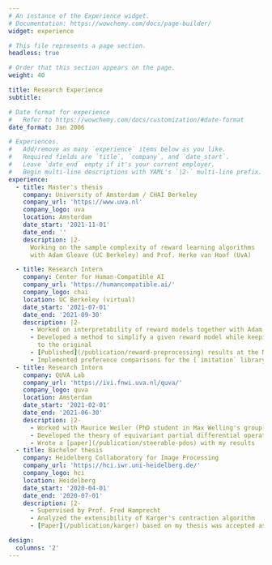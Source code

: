 ```yaml
---
# An instance of the Experience widget.
# Documentation: https://wowchemy.com/docs/page-builder/
widget: experience

# This file represents a page section.
headless: true

# Order that this section appears on the page.
weight: 40

title: Research Experience
subtitle:

# Date format for experience
#   Refer to https://wowchemy.com/docs/customization/#date-format
date_format: Jan 2006

# Experiences.
#   Add/remove as many `experience` items below as you like.
#   Required fields are `title`, `company`, and `date_start`.
#   Leave `date_end` empty if it's your current employer.
#   Begin multi-line descriptions with YAML's `|2-` multi-line prefix.
experience:
  - title: Master's thesis
    company: University of Amsterdam / CHAI Berkeley
    company_url: 'https://www.uva.nl'
    company_logo: uva
    location: Amsterdam
    date_start: '2021-11-01'
    date_end: ''
    description: |2-
      Working on the sample complexity of reward learning algorithms
      with Adam Gleave (UC Berkeley) and Prof. Herke van Hoof (UvA)

  - title: Research Intern
    company: Center for Human-Compatible AI
    company_url: 'https://humancompatible.ai/'
    company_logo: chai
    location: UC Berkeley (virtual)
    date_start: '2021-07-01'
    date_end: '2021-09-30'
    description: |2-
      - Worked on interpretability of reward models together with Adam Gleave
      - Developed a method to simplify a given reward model while keeping it equivalent
        to the original
      - [Published](/publication/reward-preprocessing) results at the NeurIPS Cooperative AI workshop
      - Implemented preference comparisons for the [`imitation` library](https://github.com/HumanCompatibleAI/imitation)
  - title: Research Intern
    company: QUVA Lab
    company_url: 'https://ivi.fnwi.uva.nl/quva/'
    company_logo: quva
    location: Amsterdam
    date_start: '2021-02-01'
    date_end: '2021-06-30'
    description: |2-
      - Worked with Maurice Weiler (PhD student in Max Welling's group)
      - Developed the theory of equivariant partial differential operators
      - Wrote a [paper](/publication/steerable-pdos) with my results
  - title: Bachelor thesis
    company: Heidelberg Collaboratory for Image Processing
    company_url: 'https://hci.iwr.uni-heidelberg.de/'
    company_logo: hci
    location: Heidelberg
    date_start: '2020-04-01'
    date_end: '2020-07-01'
    description: |2-
      - Supervised by Prof. Fred Hamprecht
      - Analyzed the extensibility of Karger's contraction algorithm
      - [Paper](/publication/karger) based on my thesis was accepted as an Oral at ICCV 2021

design:
  columns: '2'
---
```


